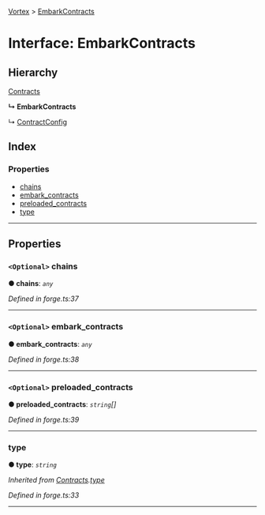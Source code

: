 [Vortex](../README.md) > [EmbarkContracts](../interfaces/embarkcontracts.md)

# Interface: EmbarkContracts

## Hierarchy

 [Contracts](contracts.md)

**↳ EmbarkContracts**

↳  [ContractConfig](contractconfig.md)

## Index

### Properties

* [chains](embarkcontracts.md#chains)
* [embark_contracts](embarkcontracts.md#embark_contracts)
* [preloaded_contracts](embarkcontracts.md#preloaded_contracts)
* [type](embarkcontracts.md#type)

---

## Properties

<a id="chains"></a>

### `<Optional>` chains

**● chains**: *`any`*

*Defined in forge.ts:37*

___
<a id="embark_contracts"></a>

### `<Optional>` embark_contracts

**● embark_contracts**: *`any`*

*Defined in forge.ts:38*

___
<a id="preloaded_contracts"></a>

### `<Optional>` preloaded_contracts

**● preloaded_contracts**: *`string`[]*

*Defined in forge.ts:39*

___
<a id="type"></a>

###  type

**● type**: *`string`*

*Inherited from [Contracts](contracts.md).[type](contracts.md#type)*

*Defined in forge.ts:33*

___

